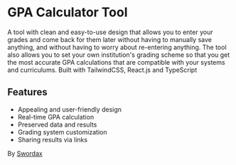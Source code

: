 # GPA Calculator Tool

A tool with clean and easy-to-use design that allows you to enter your grades and come back for them later without having to manually save anything, and without having to worry about re-entering anything. The tool also allows you to set your own institution's grading scheme so that you get the most accurate GPA calculations that are compatible with your systems and curriculums. Built with TailwindCSS, React.js and TypeScript

## Features

-   Appealing and user-friendly design
-   Real-time GPA calculation
-   Preserved data and results
-   Grading system customization
-   Sharing results via links

By [Swordax](https://linktr.ee/swordax)

